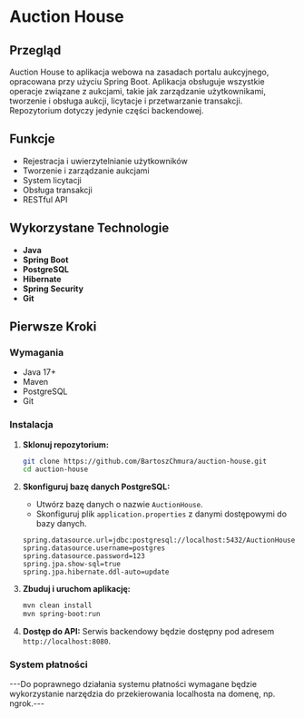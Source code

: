 # Auction House

## Przegląd
Auction House to aplikacja webowa na zasadach portalu aukcyjnego, opracowana przy użyciu Spring Boot. Aplikacja obsługuje wszystkie operacje związane z aukcjami, takie jak zarządzanie użytkownikami, tworzenie i obsługa aukcji, licytacje i przetwarzanie transakcji. Repozytorium dotyczy jedynie części backendowej.

## Funkcje
- Rejestracja i uwierzytelnianie użytkowników
- Tworzenie i zarządzanie aukcjami
- System licytacji
- Obsługa transakcji
- RESTful API

## Wykorzystane Technologie
- **Java**
- **Spring Boot**
- **PostgreSQL**
- **Hibernate**
- **Spring Security**
- **Git**

## Pierwsze Kroki

### Wymagania
- Java 17+
- Maven
- PostgreSQL
- Git

### Instalacja

1. **Sklonuj repozytorium:**
    ```bash
    git clone https://github.com/BartoszChmura/auction-house.git
    cd auction-house
    ```

2. **Skonfiguruj bazę danych PostgreSQL:**
    - Utwórz bazę danych o nazwie `AuctionHouse`.
    - Skonfiguruj plik `application.properties` z danymi dostępowymi do bazy danych.
    ```properties
    spring.datasource.url=jdbc:postgresql://localhost:5432/AuctionHouse
    spring.datasource.username=postgres
    spring.datasource.password=123
    spring.jpa.show-sql=true
    spring.jpa.hibernate.ddl-auto=update
    ```

3. **Zbuduj i uruchom aplikację:**
    ```bash
    mvn clean install
    mvn spring-boot:run
    ```

4. **Dostęp do API:**
    Serwis backendowy będzie dostępny pod adresem `http://localhost:8080`.

### System płatności

---Do poprawnego działania systemu płatności wymagane będzie wykorzystanie narzędzia do przekierowania localhosta na domenę, np. ngrok.---

